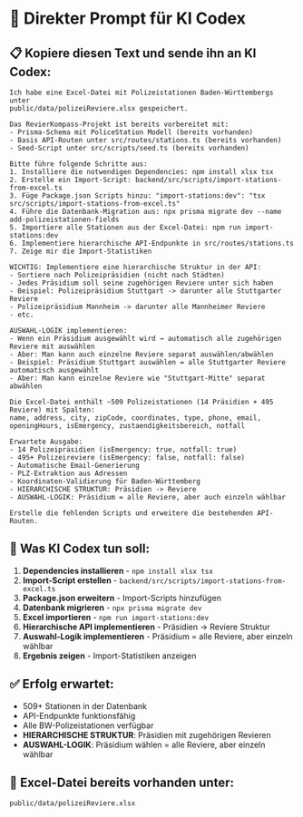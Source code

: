 # 🚀 Direkter Prompt für KI Codex

## 📋 Kopiere diesen Text und sende ihn an KI Codex:

```
Ich habe eine Excel-Datei mit Polizeistationen Baden-Württembergs unter 
public/data/polizeiReviere.xlsx gespeichert. 

Das RevierKompass-Projekt ist bereits vorbereitet mit:
- Prisma-Schema mit PoliceStation Modell (bereits vorhanden)
- Basis API-Routen unter src/routes/stations.ts (bereits vorhanden)
- Seed-Script unter src/scripts/seed.ts (bereits vorhanden)

Bitte führe folgende Schritte aus:
1. Installiere die notwendigen Dependencies: npm install xlsx tsx
2. Erstelle ein Import-Script: backend/src/scripts/import-stations-from-excel.ts
3. Füge Package.json Scripts hinzu: "import-stations:dev": "tsx src/scripts/import-stations-from-excel.ts"
4. Führe die Datenbank-Migration aus: npx prisma migrate dev --name add-polizeistationen-fields
5. Importiere alle Stationen aus der Excel-Datei: npm run import-stations:dev
6. Implementiere hierarchische API-Endpunkte in src/routes/stations.ts
7. Zeige mir die Import-Statistiken

WICHTIG: Implementiere eine hierarchische Struktur in der API:
- Sortiere nach Polizeipräsidien (nicht nach Städten)
- Jedes Präsidium soll seine zugehörigen Reviere unter sich haben
- Beispiel: Polizeipräsidium Stuttgart -> darunter alle Stuttgarter Reviere
- Polizeipräsidium Mannheim -> darunter alle Mannheimer Reviere
- etc.

AUSWAHL-LOGIK implementieren:
- Wenn ein Präsidium ausgewählt wird → automatisch alle zugehörigen Reviere mit auswählen
- Aber: Man kann auch einzelne Reviere separat auswählen/abwählen
- Beispiel: Präsidium Stuttgart auswählen = alle Stuttgarter Reviere automatisch ausgewählt
- Aber: Man kann einzelne Reviere wie "Stuttgart-Mitte" separat abwählen

Die Excel-Datei enthält ~509 Polizeistationen (14 Präsidien + 495 Reviere) mit Spalten:
name, address, city, zipCode, coordinates, type, phone, email, openingHours, isEmergency, zustaendigkeitsbereich, notfall

Erwartete Ausgabe:
- 14 Polizeipräsidien (isEmergency: true, notfall: true)
- 495+ Polizeireviere (isEmergency: false, notfall: false)
- Automatische Email-Generierung
- PLZ-Extraktion aus Adressen
- Koordinaten-Validierung für Baden-Württemberg
- HIERARCHISCHE STRUKTUR: Präsidien -> Reviere
- AUSWAHL-LOGIK: Präsidium = alle Reviere, aber auch einzeln wählbar

Erstelle die fehlenden Scripts und erweitere die bestehenden API-Routen.
```

## 🎯 Was KI Codex tun soll:

1. **Dependencies installieren** - `npm install xlsx tsx`
2. **Import-Script erstellen** - `backend/src/scripts/import-stations-from-excel.ts`
3. **Package.json erweitern** - Import-Scripts hinzufügen
4. **Datenbank migrieren** - `npx prisma migrate dev`
5. **Excel importieren** - `npm run import-stations:dev`
6. **Hierarchische API implementieren** - Präsidien -> Reviere Struktur
7. **Auswahl-Logik implementieren** - Präsidium = alle Reviere, aber einzeln wählbar
8. **Ergebnis zeigen** - Import-Statistiken anzeigen

## ✅ Erfolg erwartet:
- 509+ Stationen in der Datenbank
- API-Endpunkte funktionsfähig
- Alle BW-Polizeistationen verfügbar
- **HIERARCHISCHE STRUKTUR**: Präsidien mit zugehörigen Revieren
- **AUSWAHL-LOGIK**: Präsidium wählen = alle Reviere, aber einzeln wählbar

## 📁 Excel-Datei bereits vorhanden unter:
`public/data/polizeiReviere.xlsx` 